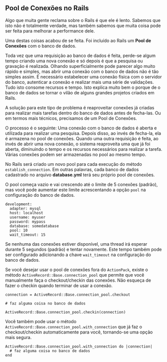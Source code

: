 ## Pool de Conexões no Rails

Algo que muita gente reclama sobre o Rails é que ele é lento. Sabemos que isto não é totalmente verdade, mas também sabemos que muita coisa pode ser feita para melhorar a performance dele.

Uma destas coisas acabou de se feita. Foi incluído ao Rails um **Pool de Conexões** com o banco de dados.

Toda vez que uma requisição ao banco de dados é feita, perde-se algum tempo criando uma nova conexão e só depois é que a pesquisa ou gravação é realizada. Olhando superficialmente pode parecer algo muito rápido e simples, mas abrir uma conexão com o banco de dados não é tão simples assim. É necessário estabelecer uma conexão física com o servidor do banco, autenticar a conexão e realizar mais uma série de validações. Tudo isto consome recursos e tempo. Isto explica muito bem o porque de o banco de dados se tornar o vilão de alguns grandes projetos criados em Rails.

A solução para este tipo de problema é reaproveitar conexões já criadas para realizar mais tarefas dentro do banco de dados antes de fecha-las. Ou em termos mais técnicos, precisamos de um Pool de Conexões.

O processo é o seguinte: Uma conexão com o banco de dados é aberta e utilizada para realizar uma pesquisa. Depois disso, ao invés de fecha-la, ela é armazena no pool de conexões. Quando uma outra requisição é feita, ao invés de abrir uma nova conexão, o sistema reaproveita uma que já foi aberta, diminuindo o tempo e os recursos necessários para realizar a tarefa. Várias conexões podem ser armazenadas no pool ao mesmo tempo.

No Rails será criado um novo pool para cada execução do método `establish_connection`. Em outras palavras, cada banco de dados cadastrado no arquivo **database.yml** terá seu próprio pool de conexões.

O pool começa vazio e vai crescendo até o limite de 5 conexões (padrão), mas você pode aumentar este limite acrescentando a opção `pool` na configuração do banco de dados.

	development:
	  adapter: mysql
	  host: localhost
	  username: myuser
	  password: mypass
	  database: somedatabase
	  pool: 10
	  wait_timeout: 15

Se nenhuma das conexões estiver disponível, uma thread irá esperar durante 5 segundos (padrão) e tentar novamente. Este tempo também pode ser configurado adicionando a chave `wait_timeout` na configuração do banco de dados.

Se você desejar usar o pool de conexões fora do `ActionPack`, existe o método `ActiveRecord::Base.connection_pool` que permite que você manualmente faça o checkout/checkin das conexões. Não esqueça de fazer o checkin quando terminar de usar a conexão.

	connection = ActiveRecord::Base.connection_pool.checkout

	# faz alguma coisa no banco de dados

	ActiveRecord::Base.connection_pool.checkin(connection)

Você também pode usar o método `ActiveRecord::Base.connection_pool.with_connection` que já faz o checkout/checkin automaticamente para você, tornando-se uma opção mais segura.

	ActiveRecord::Base.connection_pool.with_connection do |connection|
	  # faz alguma coisa no banco de dados
	end

